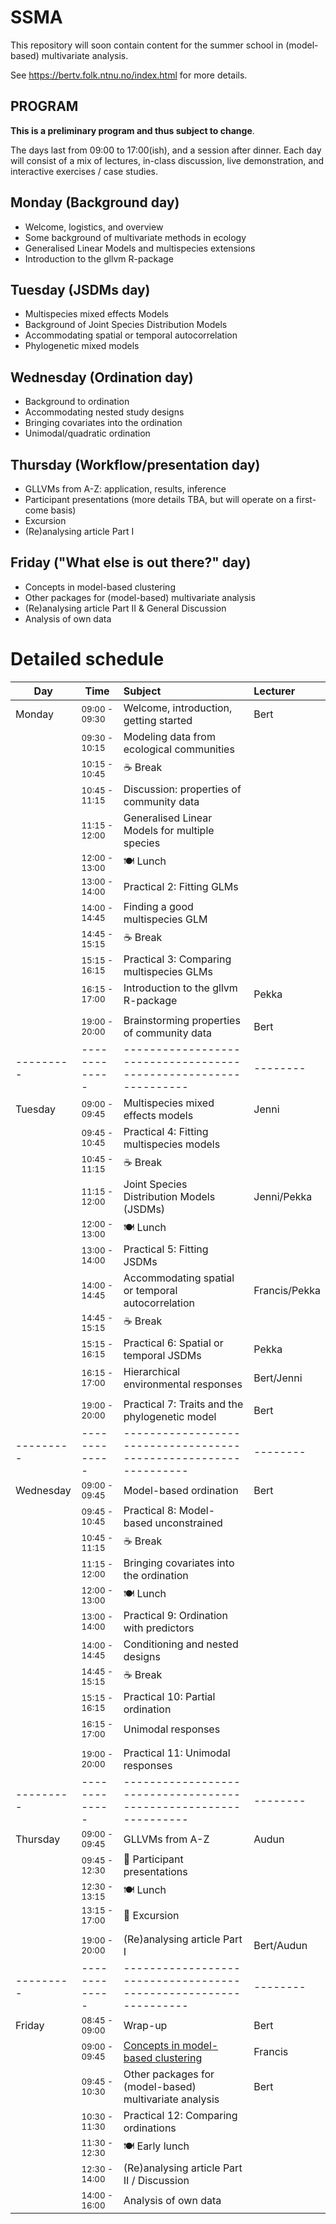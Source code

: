 # SSMA
This repository will soon contain content for the summer school in (model-based) multivariate analysis.

See https://bertv.folk.ntnu.no/index.html for more details.

## PROGRAM
**This is a preliminary program and thus subject to change**.

The days last from 09:00 to 17:00(ish), and a session after dinner. Each day will consist of a mix of lectures, in-class discussion, live demonstration, and interactive exercises / case studies.

## Monday (Background day)
* Welcome, logistics, and overview
* Some background of multivariate methods in ecology
* Generalised Linear Models and multispecies extensions
* Introduction to the gllvm R-package

## Tuesday (JSDMs day)
* Multispecies mixed effects Models
* Background of Joint Species Distribution Models
* Accommodating spatial or temporal autocorrelation
* Phylogenetic mixed models

## Wednesday (Ordination day)
* Background to ordination
* Accommodating nested study designs
* Bringing covariates into the ordination
* Unimodal/quadratic ordination 

## Thursday (Workflow/presentation day)
* GLLVMs from A-Z: application, results, inference
* Participant presentations (more details TBA, but will operate on a first-come basis) 
* Excursion
* (Re)analysing article Part I

## Friday ("What else is out there?" day)
* Concepts in model-based clustering
* Other packages for (model-based) multivariate analysis
* (Re)analysing article Part II & General Discussion
* Analysis of own data

# Detailed schedule
|   Day   |Time         |Subject                                                         |Lecturer|
|---------|-------------|:---------------------------------------------------------------|:-------|
|Monday   |<sub>09:00 - 09:30</sub>| Welcome, introduction, getting started              |Bert    |
|         |<sub>09:30 - 10:15</sub>| Modeling data from ecological communities           |        |
|         |<sub>10:15 - 10:45</sub>| ☕ Break                                             |        |
|         |<sub>10:45 - 11:15</sub>| Discussion: properties of community data            |        | <!-- short group-based disucssion (getting to know each other), also what they expect to be an issue/should be addressed -->
|         |<sub>11:15 - 12:00</sub>| Generalised Linear Models for multiple species      |        | <!-- distributions and such-->
|         |<sub>12:00 - 13:00</sub>| 🍽 Lunch                                            |        |
|         |<sub>13:00 - 14:00</sub>| Practical 2: Fitting GLMs                           |        | <!--add VGLM to this practical-->
|         |<sub>14:00 - 14:45</sub>| Finding a good multispecies GLM                     |        |<!-- what it means to have multiple species -->
|         |<sub>14:45 - 15:15</sub>| ☕ Break                                             |        |
|         |<sub>15:15 - 16:15</sub>| Practical 3: Comparing multispecies GLMs            |        | <!-- model selection, hypo testing ?-->
|         |<sub>16:15 - 17:00</sub>| Introduction to the gllvm R-package                 |Pekka   |
|         |             |          |                                                     |        |
|         |<sub>19:00 - 20:00</sub>| Brainstorming properties of community data          |Bert    |
|---------|-------------|----------------------------------------------------------------|--------|
|Tuesday  |<sub>09:00 - 09:45</sub>| Multispecies mixed effects models                   |Jenni   |
|         |<sub>09:45 - 10:45</sub>| Practical 4: Fitting multispecies models            |        |
|         |<sub>10:45 - 11:15</sub>| ☕ Break                                             |        |
|         |<sub>11:15 - 12:00</sub>| Joint Species Distribution Models (JSDMs)           |Jenni/Pekka|
|         |<sub>12:00 - 13:00</sub>| 🍽 Lunch                                            |        |
|         |<sub>13:00 - 14:00</sub>| Practical 5: Fitting JSDMs                          |        |
|         |<sub>14:00 - 14:45</sub>| Accommodating spatial or temporal autocorrelation   |Francis/Pekka|
|         |<sub>14:45 - 15:15</sub>| ☕ Break                                             |        |
|         |<sub>15:15 - 16:15</sub>| Practical 6: Spatial or temporal JSDMs              |Pekka   |
|         |<sub>16:15 - 17:00</sub>| Hierarchical environmental responses                |Bert/Jenni|
|         |             |          |                                                     |        |
|         |<sub>19:00 - 20:00</sub>| Practical 7: Traits and the phylogenetic model      |Bert    |
|---------|-------------|----------------------------------------------------------------|--------|
|Wednesday|<sub>09:00 - 09:45</sub>| Model-based ordination                              |Bert    |
|         |<sub>09:45 - 10:45</sub>| Practical 8: Model-based unconstrained              |        |
|         |<sub>10:45 - 11:15</sub>| ☕ Break                                             |        |
|         |<sub>11:15 - 12:00</sub>| Bringing covariates into the ordination             |        |
|         |<sub>12:00 - 13:00</sub>| 🍽 Lunch                                            |        |
|         |<sub>13:00 - 14:00</sub>| Practical 9: Ordination with predictors             |        |
|         |<sub>14:00 - 14:45</sub>| Conditioning and nested designs                     |        |
|         |<sub>14:45 - 15:15</sub>| ☕ Break                                             |        |
|         |<sub>15:15 - 16:15</sub>| Practical 10: Partial ordination                    |        | <!-- bringing together 3 formula interfaces, and the ideas of partial, residual ordination, and accommodating nested designs -->
|         |<sub>16:15 - 17:00</sub>| Unimodal responses                                  |        |
|         |             |          |                                                     |        |
|         |<sub>19:00 - 20:00</sub>| Practical 11: Unimodal responses                    |        |
|---------|-------------|----------------------------------------------------------------|--------|
|Thursday |<sub>09:00 - 09:45</sub>| GLLVMs from A-Z                                     |Audun   |
|         |<sub>09:45 - 12:30</sub>| 🎤 Participant presentations                        |        |
|         |<sub>12:30 - 13:15</sub>| 🍽 Lunch                                            |        |
|         |<sub>13:15 - 17:00</sub>| 🚶 Excursion                                        |        |
|         |             |          |                                                     |        |
|         |<sub>19:00 - 20:00</sub>| (Re)analysing article Part I                        |Bert/Audun|
|---------|-------------|----------------------------------------------------------------|--------|
|Friday   |<sub>08:45 - 09:00</sub>| Wrap-up                                             |Bert    |
|         |<sub>09:00 - 09:45</sub>| [Concepts in model-based clustering](https://github.com/BertvanderVeen/SSMA/blob/main/Friday/modelbasedclustering.pdf)                  |Francis |
|         |<sub>09:45 - 10:30</sub>| Other packages for (model-based) multivariate analysis|Bert  |
|         |<sub>10:30 - 11:30</sub>| Practical 12: Comparing ordinations                 |        |
|         |<sub>11:30 - 12:30</sub>| 🍽 Early lunch                                      |        |
|         |<sub>12:30 - 14:00</sub>| (Re)analysing article Part II / Discussion          |        |
|         |<sub>14:00 - 16:00</sub>| Analysis of own data                                |        |



<!-- auxiliary topics 
a) How to choose an ordination
b) Cross-validation and prediction
c) Similarity of JSDMs, ordination, and what we can learn from each other
d) Random canonical coefficients

-->
